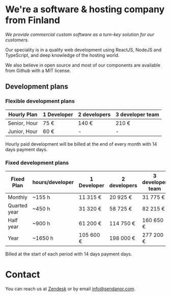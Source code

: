 # We're a software & hosting company from Finland

*We provide commercial custom software as a turn-key solution for our customers.*

Our speciality is in a quality web development using ReactJS, NodeJS and TypeScript, and deep knowledge of the hosting world.

We also believe in open source and most of our components are available from Github with a MIT license.

## Development plans

### Flexible development plans

| Hourly Plan          | 1 Developer   | 2 developers  | 3 developer team  |
| -------------------- | ------------- | ------------- | ----------------- |
| Senior, Hour         | 75 €          | 140 €         | 210 €             |
| Junior, Hour         | 60 €          | -             | -                 |

Hourly paid development will be billed at the end of every month with 14 days payment days.

### Fixed development plans

| Fixed Plan    | hours/developer  | 1 Developer   | 2 developers  | 3 developer team  |
| ------------- | ---------------- | ------------- | ------------- | ----------------- |
| Monthly       | ~155 h           | 11 315 €      | 20 925 €      | 31 775 €          |
| Quarted year  | ~450 h           | 31 320 €      | 58 725 €      | 82 215 €          |
| Half year     | ~900 h           | 61 200 €      | 114 750 €     | 160 650 €         |
| Year          | ~1650 h          | 105 600 €     | 198 000 €     | 277 200 €         |

Billed at the start of each period with 14 days payment days.

# Contact

You can reach us at [Zendesk](https://sendanor.zendesk.com) or by email [info@sendanor.com](mailto:info@sendanor.com).
